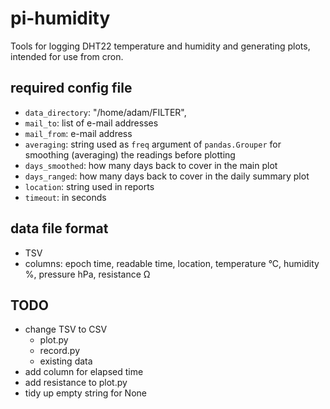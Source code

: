 # pi-humidity

Tools for logging DHT22 temperature and humidity and generating
plots, intended for use from cron.

## required config file

* `data_directory`: "/home/adam/FILTER",
* `mail_to`: list of e-mail addresses
* `mail_from`: e-mail address
* `averaging`: string used as `freq` argument of `pandas.Grouper` for 
   smoothing (averaging) the readings before plotting
* `days_smoothed`: how many days back to cover in the main plot
* `days_ranged`: how many days back to cover in the daily summary plot
* `location`: string used in reports
* `timeout`: in seconds

## data file format
* TSV
* columns: epoch time, readable time, location, temperature °C, humidity %, pressure hPa, resistance Ω 

## TODO
* change TSV to CSV
  * plot.py
  * record.py
  * existing data
* add column for elapsed time
* add resistance to plot.py
* tidy up empty string for None
